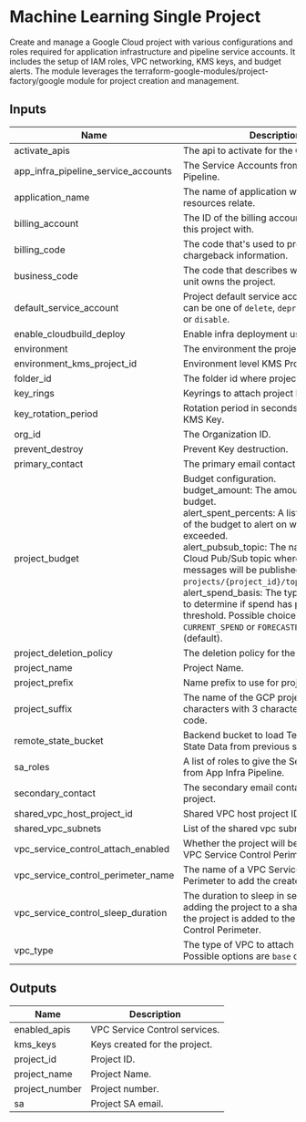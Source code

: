 # Machine Learning Single Project

Create and manage a Google Cloud project with various configurations and roles required for application infrastructure and pipeline service accounts. It includes the setup of IAM roles, VPC networking, KMS keys, and budget alerts. The module leverages the terraform-google-modules/project-factory/google module for project creation and management.


<!-- BEGINNING OF PRE-COMMIT-TERRAFORM DOCS HOOK -->
## Inputs

| Name | Description | Type | Default | Required |
|------|-------------|------|---------|:--------:|
| activate\_apis | The api to activate for the GCP project. | `list(string)` | `[]` | no |
| app\_infra\_pipeline\_service\_accounts | The Service Accounts from App Infra Pipeline. | `map(string)` | `{}` | no |
| application\_name | The name of application where GCP resources relate. | `string` | n/a | yes |
| billing\_account | The ID of the billing account to associated this project with. | `string` | n/a | yes |
| billing\_code | The code that's used to provide chargeback information. | `string` | n/a | yes |
| business\_code | The code that describes which business unit owns the project. | `string` | `"abcd"` | no |
| default\_service\_account | Project default service account setting: can be one of `delete`, `depriviledge`, `keep` or `disable`. | `string` | `"disable"` | no |
| enable\_cloudbuild\_deploy | Enable infra deployment using Cloud Build. | `bool` | `false` | no |
| environment | The environment the project belongs to. | `string` | n/a | yes |
| environment\_kms\_project\_id | Environment level KMS Project ID. | `string` | n/a | yes |
| folder\_id | The folder id where project will be created. | `string` | n/a | yes |
| key\_rings | Keyrings to attach project key to. | `list(string)` | n/a | yes |
| key\_rotation\_period | Rotation period in seconds to be used for KMS Key. | `string` | `"7776000s"` | no |
| org\_id | The Organization ID. | `string` | n/a | yes |
| prevent\_destroy | Prevent Key destruction. | `bool` | n/a | yes |
| primary\_contact | The primary email contact for the project. | `string` | n/a | yes |
| project\_budget | Budget configuration.<br>  budget\_amount: The amount to use as the budget.<br>  alert\_spent\_percents: A list of percentages of the budget to alert on when threshold is exceeded.<br>  alert\_pubsub\_topic: The name of the Cloud Pub/Sub topic where budget related messages will be published, in the form of `projects/{project_id}/topics/{topic_id}`.<br>  alert\_spend\_basis: The type of basis used to determine if spend has passed the threshold. Possible choices are `CURRENT_SPEND` or `FORECASTED_SPEND` (default). | <pre>object({<br>    budget_amount        = optional(number, 1000)<br>    alert_spent_percents = optional(list(number), [1.2])<br>    alert_pubsub_topic   = optional(string, null)<br>    alert_spend_basis    = optional(string, "FORECASTED_SPEND")<br>  })</pre> | `{}` | no |
| project\_deletion\_policy | The deletion policy for the project created. | `string` | `"PREVENT"` | no |
| project\_name | Project Name. | `string` | n/a | yes |
| project\_prefix | Name prefix to use for projects created. | `string` | `"prj"` | no |
| project\_suffix | The name of the GCP project. Max 16 characters with 3 character business unit code. | `string` | n/a | yes |
| remote\_state\_bucket | Backend bucket to load Terraform Remote State Data from previous steps. | `string` | n/a | yes |
| sa\_roles | A list of roles to give the Service Account from App Infra Pipeline. | `map(list(string))` | `{}` | no |
| secondary\_contact | The secondary email contact for the project. | `string` | `""` | no |
| shared\_vpc\_host\_project\_id | Shared VPC host project ID. | `string` | `""` | no |
| shared\_vpc\_subnets | List of the shared vpc subnets self links. | `list(string)` | `[]` | no |
| vpc\_service\_control\_attach\_enabled | Whether the project will be attached to a VPC Service Control Perimeter. | `bool` | `false` | no |
| vpc\_service\_control\_perimeter\_name | The name of a VPC Service Control Perimeter to add the created project to. | `string` | `null` | no |
| vpc\_service\_control\_sleep\_duration | The duration to sleep in seconds before adding the project to a shared VPC after the project is added to the VPC Service Control Perimeter. | `string` | `"5s"` | no |
| vpc\_type | The type of VPC to attach the project to. Possible options are `base` or `restricted`. | `string` | `""` | no |

## Outputs

| Name | Description |
|------|-------------|
| enabled\_apis | VPC Service Control services. |
| kms\_keys | Keys created for the project. |
| project\_id | Project ID. |
| project\_name | Project Name. |
| project\_number | Project number. |
| sa | Project SA email. |

<!-- END OF PRE-COMMIT-TERRAFORM DOCS HOOK -->
